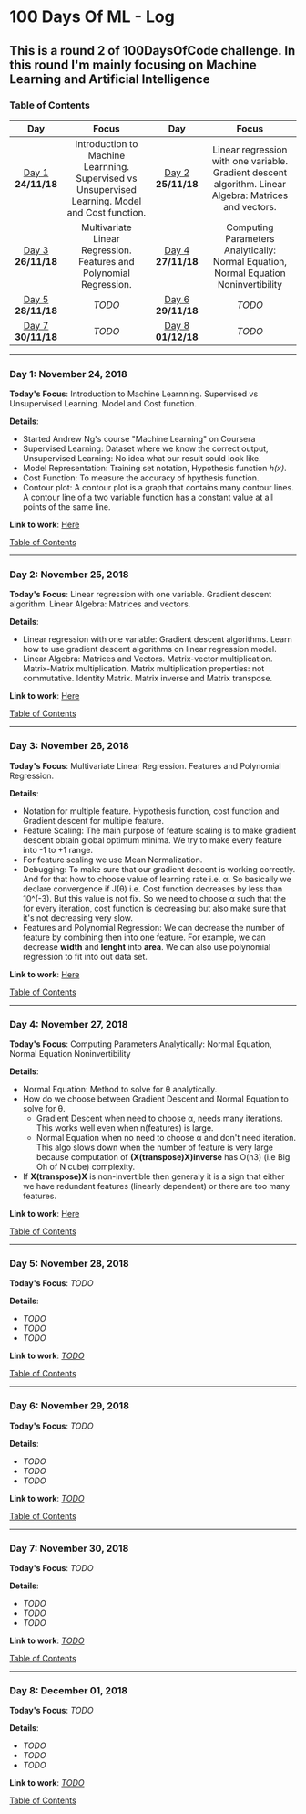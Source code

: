 # 100 Days Of ML - Log
## This is a round 2 of 100DaysOfCode challenge. In this round I'm mainly focusing on Machine Learning and Artificial Intelligence
<a name="toc"></a>
### Table of Contents 
|Day|Focus|Day|Focus|
|:---:|:-----:|:---:|:-----:|
|[Day 1](#day-1) **24/11/18**| Introduction to Machine Learnning. Supervised vs Unsupervised Learning. Model and Cost function. |[Day 2](#day-2) **25/11/18**| Linear regression with one variable. Gradient descent algorithm. Linear Algebra: Matrices and vectors. |
|[Day 3](#day-3) **26/11/18**| Multivariate Linear Regression. Features and Polynomial Regression. |[Day 4](#day-4) **27/11/18**| Computing Parameters Analytically: Normal Equation, Normal Equation Noninvertibility |
|[Day 5](#day-5) **28/11/18**| _TODO_ |[Day 6](#day-6) **29/11/18**| _TODO_ |
|[Day 7](#day-7) **30/11/18**| _TODO_ |[Day 8](#day-8) **01/12/18**| _TODO_ |




----------
<a name="day-1"></a>
### Day 1: November 24, 2018 

**Today's Focus**: Introduction to Machine Learnning. Supervised vs Unsupervised Learning. Model and Cost function.

**Details**:

 - Started Andrew Ng's course "Machine Learning" on Coursera 
 - Supervised Learning: Dataset where we know the correct output, Unsupervised Learning: No idea what our result sould look like. 
 - Model Representation: Training set notation, Hypothesis function *h(x)*. 
 - Cost Function: To measure the accuracy of hpythesis function.
 - Contour plot: A contour plot is a graph that contains many contour lines. A contour line of a two variable function has a constant value at all points of the same line.


**Link to work**: [Here](https://github.com/akashgiricse/ml-andrew-ng)

[Table of Contents](#toc)


----------
<a name="day-2"></a>
### Day 2: November 25, 2018

**Today's Focus**: Linear regression with one variable. Gradient descent algorithm. Linear Algebra: Matrices and vectors.

**Details**:

 - Linear regression with one variable: Gradient descent algorithms. Learn how to use gradient descent algorithms on linear regression model.
 - Linear Algebra: Matrices and Vectors. Matrix-vector multiplication. Matrix-Matrix multiplication. Matrix multiplication properties: not commutative. Identity Matrix. Matrix inverse and Matrix transpose. 

**Link to work**: [Here](https://github.com/akashgiricse/ml-andrew-ng)

[Table of Contents](#toc)


----------
<a name="day-3"></a>
### Day 3: November 26, 2018 

**Today's Focus**: Multivariate Linear Regression. Features and Polynomial Regression.

**Details**:

 - Notation for multiple feature. Hypothesis function, cost function and Gradient descent for multiple feature. 
 - Feature Scaling: The main purpose of feature scaling is to make gradient descent obtain global optimum minima. We try to make every feature into -1 to +1 range. 
 - For feature scaling we use Mean Normalization.
 - Debugging: To make sure that our gradient descent is working correctly. And for that how to choose value of learning rate i.e. α. So basically we declare convergence if J(θ) i.e. Cost function decreases by less than 10^(-3). But this value is not fix. So we need to choose α such that the for every iteration, cost function is decreasing but also make sure that it's not decreasing very slow.
 - Features and Polynomial Regression: We can decrease the number of feature by combining then into one feature. For example, we can decrease **width** and **lenght** into **area**. We can also use polynomial regression to fit into out data set. 

**Link to work**: [Here](https://github.com/akashgiricse/ml-andrew-ng)

[Table of Contents](#toc)



----------
<a name="day-4"></a>
### Day 4: November 27, 2018

**Today's Focus**: Computing Parameters Analytically: Normal Equation, Normal Equation Noninvertibility

**Details**:

 - Normal Equation: Method to solve for θ analytically. 
 - How do we choose between Gradient Descent and Normal Equation to solve for θ.
 	- Gradient Descent when need to choose α, needs many iterations. This works well even when n(features) is large.
 	- Normal Equation when no need to choose α and don't need iteration. This algo slows down when the number of feature is very large because computation of **(X(transpose)X)inverse** has O(n3) (i.e Big Oh of N cube) complexity.
 - If **X(transpose)X** is non-invertible then generaly it is a sign that either we have redundant features (linearly dependent) or there are too many features.

**Link to work**: [Here](https://github.com/akashgiricse/ml-andrew-ng)

[Table of Contents](#toc)


----------
<a name="day-5"></a>
### Day 5: November 28, 2018

**Today's Focus**: _TODO_

**Details**:

 - _TODO_
 - _TODO_
 - _TODO_

**Link to work**: [_TODO_]()

[Table of Contents](#toc)


----------
<a name="day-6"></a>
### Day 6: November 29, 2018

**Today's Focus**: _TODO_

**Details**:

 - _TODO_
 - _TODO_
 - _TODO_

**Link to work**: [_TODO_]()

[Table of Contents](#toc)


----------
<a name="day-7"></a>
### Day 7: November 30, 2018

**Today's Focus**: _TODO_

**Details**:

 - _TODO_
 - _TODO_
 - _TODO_

**Link to work**: [_TODO_]()

[Table of Contents](#toc)


----------
<a name="day-8"></a>
### Day 8: December 01, 2018

**Today's Focus**: _TODO_

**Details**:

 - _TODO_
 - _TODO_
 - _TODO_

**Link to work**: [_TODO_]()

[Table of Contents](#toc)
